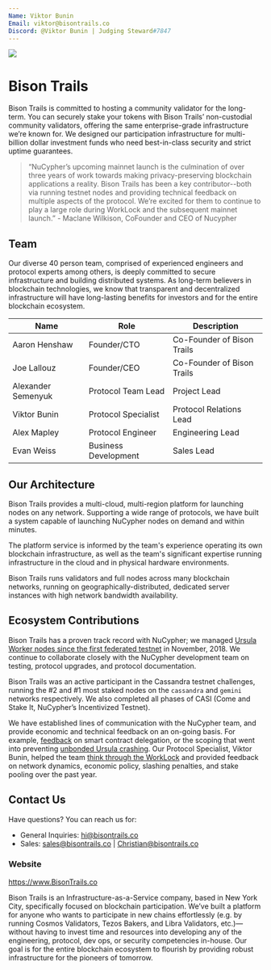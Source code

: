 ```yaml
---
Name: Viktor Bunin
Email: viktor@bisontrails.co
Discord: @Viktor Bunin | Judging Steward#7847
---
```


[image_ref_bt]: https://miro.medium.com/max/1200/1*Lht4xyYNWrFimtDD244MGA.png
![][image_ref_bt]


# Bison Trails

Bison Trails is committed to hosting a community validator for the long-term. You can securely stake your tokens with Bison Trails’ non-custodial community validators, offering the same enterprise-grade infrastructure we’re known for. We designed our participation infrastructure for multi-billion dollar investment funds who need best-in-class security and strict uptime guarantees.

> “NuCypher’s upcoming mainnet launch is the culmination of over three years of work towards making privacy-preserving blockchain applications a reality. Bison Trails has been a key contributor--both via running testnet nodes and providing technical feedback on multiple aspects of the protocol. We’re excited for them to continue to play a large role during WorkLock and the subsequent mainnet launch.” - Maclane Wilkison, CoFounder and CEO of Nucypher



## Team

Our diverse 40 person team, comprised of experienced engineers and protocol experts among others, is deeply committed to secure infrastructure and building distributed systems. As long-term believers in blockchain technologies, we know that transparent and decentralized infrastructure will have long-lasting benefits for investors and for the entire blockchain ecosystem.

| Name             | Role    | Description                  |
| ---------------  | ------- | ---------------------------- |
| Aaron Henshaw      | Founder/CTO     | Co-Founder of Bison Trails  |
| Joe Lallouz   | Founder/CEO     | Co-Founder of Bison Trails      |
| Alexander Semenyuk    | Protocol Team Lead |  Project Lead  |
| Viktor Bunin     | Protocol Specialist |   Protocol Relations Lead  |
| Alex Mapley    | Protocol Engineer |   Engineering Lead  |
| Evan Weiss    | Business Development |   Sales Lead  |


## Our Architecture

Bison Trails provides a multi-cloud, multi-region platform for launching nodes on any network. Supporting a wide range of protocols, we have built a system capable of launching NuCypher nodes on demand and within minutes.

The platform service is informed by the team's experience operating its own blockchain infrastructure, as well as the team's significant expertise running infrastructure in the cloud and in physical hardware environments.

Bison Trails runs validators and full nodes across many blockchain networks, running on geographically-distributed, dedicated server instances with high network bandwidth availability.


## Ecosystem Contributions
Bison Trails has a proven track record with NuCypher; we managed [Ursula Worker nodes since the first federated testnet](https://blog.nucypher.com/the-final-countdown/) in November, 2018. We continue to collaborate closely with the NuCypher development team on testing, protocol upgrades, and protocol documentation.


Bison Trails was an active participant in the Cassandra testnet challenges, running the #2 and #1 most staked nodes on the `cassandra` and `gemini` networks respectively. We also completed all phases of CASI (Come and Stake It, NuCypher’s Incentivized Testnet).


We have established lines of communication with the NuCypher team, and provide economic and technical feedback on an on-going basis. For example, [feedback](https://github.com/nucypher/nucypher/issues/1674#issuecomment-590564457) on smart contract delegation, or the scoping that went into preventing [unbonded Ursula crashing](https://github.com/nucypher/nucypher/pull/1697). Our Protocol Specialist, Viktor Bunin, helped the team [think through the WorkLock](https://blog.nucypher.com/the-worklock/) and provided feedback on network dynamics, economic policy, slashing penalties, and stake pooling over the past year.


## Contact Us

Have questions? You can reach us for:
- General Inquiries: hi@bisontrails.co
- Sales: sales@bisontrails.co | Christian@bisontrails.co


### Website

https://www.BisonTrails.co

Bison Trails is an Infrastructure-as-a-Service company, based in New York City, specifically focused on blockchain participation. We’ve built a platform for anyone who wants to participate in new chains effortlessly (e.g. by running Cosmos Validators, Tezos Bakers, and Libra Validators, etc.)—without having to invest time and resources into developing any of the engineering, protocol, dev ops, or security competencies in-house. Our goal is for the entire blockchain ecosystem to flourish by providing robust infrastructure for the pioneers of tomorrow.
